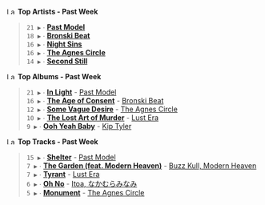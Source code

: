<!--START_LASTFM_ARTISTS:{"period": "7day", "rows": 5}-->
<a href="https://last.fm" target="_blank"><img src="https://user-images.githubusercontent.com/17434202/215290617-e793598d-d7c9-428f-9975-156db1ba89cc.svg" alt="Last.fm Logo" width="18" height="13"/></a> **Top Artists - Past Week**

> `21 ▶️` ∙ **[Past Model](https://www.last.fm/music/Past+Model)**<br/>
> `18 ▶️` ∙ **[Bronski Beat](https://www.last.fm/music/Bronski+Beat)**<br/>
> `16 ▶️` ∙ **[Night Sins](https://www.last.fm/music/Night+Sins)**<br/>
> `16 ▶️` ∙ **[The Agnes Circle](https://www.last.fm/music/The+Agnes+Circle)**<br/>
> `14 ▶️` ∙ **[Second Still](https://www.last.fm/music/Second+Still)**<br/>
<!--END_LASTFM_ARTISTS-->

<!--START_LASTFM_ALBUMS:{"period": "7day", "rows": 5}-->
<a href="https://last.fm" target="_blank"><img src="https://user-images.githubusercontent.com/17434202/215290617-e793598d-d7c9-428f-9975-156db1ba89cc.svg" alt="Last.fm Logo" width="18" height="13"/></a> **Top Albums - Past Week**

> `21 ▶️` ∙ **[In Light](https://www.last.fm/music/Past+Model/In+Light)** - [Past Model](https://www.last.fm/music/Past+Model)<br/>
> `16 ▶️` ∙ **[The Age of Consent](https://www.last.fm/music/Bronski+Beat/The+Age+of+Consent)** - [Bronski Beat](https://www.last.fm/music/Bronski+Beat)<br/>
> `12 ▶️` ∙ **[Some Vague Desire](https://www.last.fm/music/The+Agnes+Circle/Some+Vague+Desire)** - [The Agnes Circle](https://www.last.fm/music/The+Agnes+Circle)<br/>
> `10 ▶️` ∙ **[The Lost Art of Murder](https://www.last.fm/music/Lust+Era/The+Lost+Art+of+Murder)** - [Lust Era](https://www.last.fm/music/Lust+Era)<br/>
> `9 ▶️` ∙ **[Ooh Yeah Baby](https://www.last.fm/music/Kip+Tyler/Ooh+Yeah+Baby)** - [Kip Tyler](https://www.last.fm/music/Kip+Tyler)<br/>
<!--END_LASTFM_ALBUMS-->

<!--START_LASTFM_TRACKS:{"period": "7day", "rows": 5}-->
<a href="https://last.fm" target="_blank"><img src="https://user-images.githubusercontent.com/17434202/215290617-e793598d-d7c9-428f-9975-156db1ba89cc.svg" alt="Last.fm Logo" width="18" height="13"/></a> **Top Tracks - Past Week**

> `15 ▶️` ∙ **[Shelter](https://www.last.fm/music/Past+Model/_/Shelter)** - [Past Model](https://www.last.fm/music/Past+Model)<br/>
> `7 ▶️` ∙ **[The Garden (feat. Modern Heaven)](https://www.last.fm/music/Buzz+Kull,+Modern+Heaven/_/The+Garden+(feat.+Modern+Heaven))** - [Buzz Kull, Modern Heaven](https://www.last.fm/music/Buzz+Kull,+Modern+Heaven)<br/>
> `7 ▶️` ∙ **[Tyrant](https://www.last.fm/music/Lust+Era/_/Tyrant)** - [Lust Era](https://www.last.fm/music/Lust+Era)<br/>
> `6 ▶️` ∙ **[Oh No](https://www.last.fm/music/Itoa,+%E3%81%AA%E3%81%8B%E3%82%80%E3%82%89%E3%81%BF%E3%81%AA%E3%81%BF/_/Oh+No)** - [Itoa, なかむらみなみ](https://www.last.fm/music/Itoa,+%E3%81%AA%E3%81%8B%E3%82%80%E3%82%89%E3%81%BF%E3%81%AA%E3%81%BF)<br/>
> `5 ▶️` ∙ **[Monument](https://www.last.fm/music/The+Agnes+Circle/_/Monument)** - [The Agnes Circle](https://www.last.fm/music/The+Agnes+Circle)<br/>
<!--END_LASTFM_TRACKS-->
